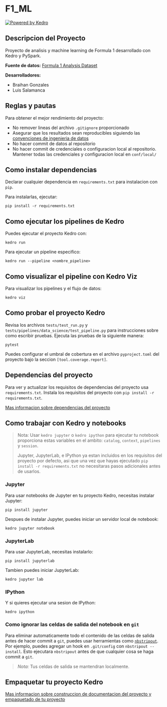 # F1_ML

[![Powered by Kedro](https://img.shields.io/badge/powered_by-kedro-ffc900?logo=kedro)](https://kedro.org)

## Descripcion del Proyecto

Proyecto de analisis y machine learning de Formula 1 desarrollado con Kedro y PySpark.

**Fuente de datos:** [Formula 1 Analysis Dataset](https://www.kaggle.com/datasets/danish1212/formula1-analysis)

**Desarrolladores:**
- Braihan Gonzales
- Luis Salamanca

## Reglas y pautas

Para obtener el mejor rendimiento del proyecto:

* No remover lineas del archivo `.gitignore` proporcionado
* Asegurar que los resultados sean reproducibles siguiendo las [convenciones de ingenieria de datos](https://docs.kedro.org/en/stable/faq/faq.html#what-is-data-engineering-convention)
* No hacer commit de datos al repositorio
* No hacer commit de credenciales o configuracion local al repositorio. Mantener todas las credenciales y configuracion local en `conf/local/`

## Como instalar dependencias

Declarar cualquier dependencia en `requirements.txt` para instalacion con `pip`.

Para instalarlas, ejecutar:

```
pip install -r requirements.txt
```

## Como ejecutar los pipelines de Kedro

Puedes ejecutar el proyecto Kedro con:

```
kedro run
```

Para ejecutar un pipeline especifico:

```
kedro run --pipeline <nombre_pipeline>
```

## Como visualizar el pipeline con Kedro Viz

Para visualizar los pipelines y el flujo de datos:

```
kedro viz
```

## Como probar el proyecto Kedro

Revisa los archivos `tests/test_run.py` y `tests/pipelines/data_science/test_pipeline.py` para instrucciones sobre como escribir pruebas. Ejecuta las pruebas de la siguiente manera:

```
pytest
```

Puedes configurar el umbral de cobertura en el archivo `pyproject.toml` del proyecto bajo la seccion `[tool.coverage.report]`.

## Dependencias del proyecto

Para ver y actualizar los requisitos de dependencias del proyecto usa `requirements.txt`. Instala los requisitos del proyecto con `pip install -r requirements.txt`.

[Mas informacion sobre dependencias del proyecto](https://docs.kedro.org/en/stable/kedro_project_setup/dependencies.html#project-specific-dependencies)

## Como trabajar con Kedro y notebooks

> Nota: Usar `kedro jupyter` o `kedro ipython` para ejecutar tu notebook proporciona estas variables en el ambito: `catalog`, `context`, `pipelines` y `session`.
>
> Jupyter, JupyterLab, e IPython ya estan incluidos en los requisitos del proyecto por defecto, asi que una vez que hayas ejecutado `pip install -r requirements.txt` no necesitaras pasos adicionales antes de usarlos.

### Jupyter
Para usar notebooks de Jupyter en tu proyecto Kedro, necesitas instalar Jupyter:

```
pip install jupyter
```

Despues de instalar Jupyter, puedes iniciar un servidor local de notebook:

```
kedro jupyter notebook
```

### JupyterLab
Para usar JupyterLab, necesitas instalarlo:

```
pip install jupyterlab
```

Tambien puedes iniciar JupyterLab:

```
kedro jupyter lab
```

### IPython
Y si quieres ejecutar una sesion de IPython:

```
kedro ipython
```

### Como ignorar las celdas de salida del notebook en `git`
Para eliminar automaticamente todo el contenido de las celdas de salida antes de hacer commit a `git`, puedes usar herramientas como [`nbstripout`](https://github.com/kynan/nbstripout). Por ejemplo, puedes agregar un hook en `.git/config` con `nbstripout --install`. Esto ejecutara `nbstripout` antes de que cualquier cosa se haga commit a `git`.

> *Nota:* Tus celdas de salida se mantendran localmente.

## Empaquetar tu proyecto Kedro

[Mas informacion sobre construccion de documentacion del proyecto y empaquetado de tu proyecto](https://docs.kedro.org/en/stable/tutorial/package_a_project.html)
